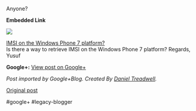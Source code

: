 <!--
date: '2012-04-03'
published: true
slug: 2012-04-anyone
time_to_read: 5
title: Anyone?
-->

Anyone?

**Embedded Link**

  

![](http://images0-focus-opensocial.googleusercontent.com/gadgets/proxy?container=focus&gadget=a&resize_h=100&url=http%3A%2F%2Fcdn.sstatic.net%2Fstackoverflow%2Fimg%2Fapple-touch-icon.png)

  
 [IMSI on the Windows Phone 7 platform?](http://stackoverflow.com/q/9993685/241449?sgp=2)  
 Is there a way to retrieve IMSI on the Windows Phone 7 platform? Regards, Yusuf

**Google+:** [View post on Google+](https://plus.google.com/103392016560023386646/posts/QgF1vq6vEJK)

  
  
*Post imported by Google+Blog. Created By [Daniel Treadwell](http://minimali.se/).*

[Original post](https://ysfk.blogspot.com/2012/04/anyone.html)

#google+ #legacy-blogger 